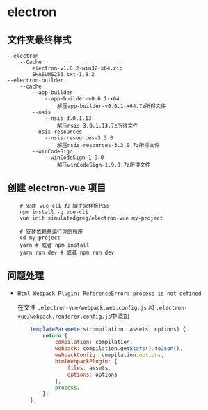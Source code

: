 # electron 

## 文件夹最终样式

```
--electron
    --Cache
        electron-v1.8.2-win32-x64.zip
        SHASUMS256.txt-1.8.2
--electron-builder
    --cache
        --app-builder
            --app-builder-v0.6.1-x64
                解压app-builder-v0.6.1-x64.7z所得文件
        --nsis
            --nsis-3.0.1.13
                解压nsis-3.0.1.13.7z所得文件
        --nsis-resources
            --nsis-resources-3.3.0
                解压nsis-resources-3.3.0.7z所得文件
        --winCodeSign
            --winCodeSign-1.9.0
                解压winCodeSign-1.9.0.7z所得文件
```

## 创建 electron-vue 项目
```shell
    # 安装 vue-cli 和 脚手架样板代码
    npm install -g vue-cli
    vue init simulatedgreg/electron-vue my-project

    # 安装依赖并运行你的程序
    cd my-project
    yarn # 或者 npm install
    yarn run dev # 或者 npm run dev
```

## 问题处理

* `Html Webpack Plugin: ReferenceError: process is not defined`
    
    在文件 `.electron-vue/webpack.web.config.js` 和 `.electron-vue/webpack.renderer.config.js`中添加
    ```js
        templateParameters(compilation, assets, options) {
            return {
                compilation: compilation,
                webpack: compilation.getStats().toJson(),
                webpackConfig: compilation.options,
                htmlWebpackPlugin: {
                    files: assets,
                    options: options
                },
                process,
            };
        },
    ```
